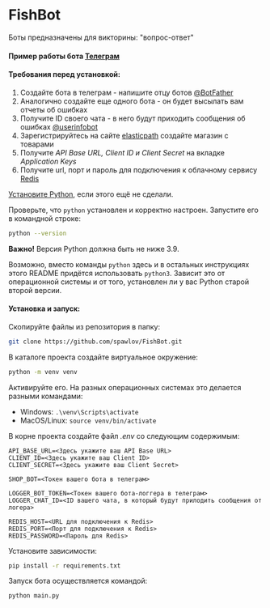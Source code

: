 # FishBot

Боты предназначены для викторины: "вопрос-ответ"

#### Пример работы бота [Телеграм](https://t.me/spv_quiz_bot)

#### Требования перед установкой:
1. Создайте бота в телеграм - напишите отцу ботов [@BotFather](https://t.me/BotFather)
2. Аналогично создайте еще одного бота - он будет высылать вам отчеты об ошибках
3. Получите ID своего чата - в него будут приходить сообщения об ошибках [@userinfobot](https://t.me/userinfobot)
4. Зарегистрируйтесь на сайте [elasticpath](https://www.elasticpath.com/) создайте магазин с товарами
5. Получите _API Base URL, Client ID и Client Secret_ на вкладке _Application Keys_
6. Получите url, порт и пароль для подключения к облачному сервису [Redis](https://redis.com/) 

[Установите Python](https://www.python.org/), если этого ещё не сделали.

Проверьте, что `python` установлен и корректно настроен. Запустите его в командной строке:
```sh
python --version
```
**Важно!** Версия Python должна быть не ниже 3.9.

Возможно, вместо команды `python` здесь и в остальных инструкциях этого README придётся использовать `python3`. Зависит это от операционной системы и от того, установлен ли у вас Python старой второй версии.

#### Установка и запуск:
Скопируйте файлы из репозитория в папку:
```sh
git clone https://github.com/spawlov/FishBot.git
```

В каталоге проекта создайте виртуальное окружение:
```sh
python -m venv venv
```
Активируйте его. На разных операционных системах это делается разными командами:

- Windows: `.\venv\Scripts\activate`
- MacOS/Linux: `source venv/bin/activate`

В корне проекта создайте файл _.env_ со следующим содержимым:

```text
API_BASE_URL=<Здесь укажите ваш API Base URL>
CLIENT_ID=<Здесь укажите ваш Client ID>
CLIENT_SECRET=<Здесь укажите ваш Client Secret>

SHOP_BOT=<Токен вашего бота в телеграм>

LOGGER_BOT_TOKEN=<Токен вашего бота-логгера в телеграм>
LOGGER_CHAT_ID=<ID вашего чата, в который будут прилодить сообщения от логера>

REDIS_HOST=<URL для подключения к Redis>
REDIS_PORT=<Порт для подключения к Redis>
REDIS_PASSWORD=<Пароль для Redis>
```

Установите зависимости:

```sh
pip install -r requirements.txt
```

Запуск бота осуществляется командой:

```sh
python main.py
```